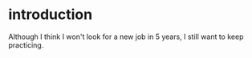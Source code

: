 # introduction
Although I think I won't look for a new job in 5 years, I still want to keep practicing.